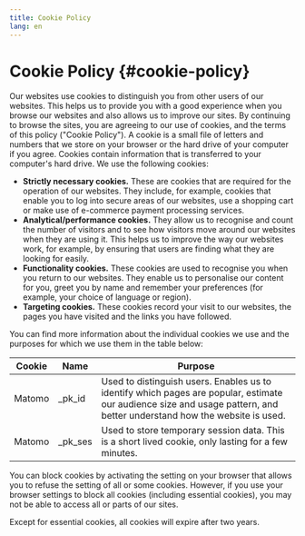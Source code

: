 ```yaml
---
title: Cookie Policy
lang: en
---
```


# Cookie Policy {#cookie-policy}

Our websites use cookies to distinguish you from other users of our
websites. This helps us to provide you with a good experience when you
browse our websites and also allows us to improve our sites. By
continuing to browse the sites, you are agreeing to our use of cookies,
and the terms of this policy ("Cookie Policy"). A cookie is a small file
of letters and numbers that we store on your browser or the hard drive
of your computer if you agree. Cookies contain information that is
transferred to your computer's hard drive. We use the following cookies:

- **Strictly necessary cookies.** These are cookies that are required
  for the operation of our websites. They include, for example,
  cookies that enable you to log into secure areas of our websites,
  use a shopping cart or make use of e-commerce payment processing
  services.
- **Analytical/performance cookies.** They allow us to recognise and
  count the number of visitors and to see how visitors move around our
  websites when they are using it. This helps us to improve the way
  our websites work, for example, by ensuring that users are finding
  what they are looking for easily.
- **Functionality cookies.** These cookies are used to recognise you
  when you return to our websites. They enable us to personalise our
  content for you, greet you by name and remember your preferences
  (for example, your choice of language or region).
- **Targeting cookies.** These cookies record your visit to our
  websites, the pages you have visited and the links you have
  followed.

<MatomoOptOut />

You can find more information about the individual cookies we use and
the purposes for which we use them in the table below:

| Cookie | Name     | Purpose                                                                                                                                                                  |
| ------ | -------- | ------------------------------------------------------------------------------------------------------------------------------------------------------------------------ |
| Matomo | \_pk_id  | Used to distinguish users. Enables us to identify which pages are popular, estimate our audience size and usage pattern, and better understand how the website is used. |
| Matomo | \_pk_ses | Used to store temporary session data. This is a short lived cookie, only lasting for a few minutes.                                                                         |

You can block cookies by activating the setting on your browser that
allows you to refuse the setting of all or some cookies. However, if you
use your browser settings to block all cookies (including essential
cookies), you may not be able to access all or parts of our sites.

Except for essential cookies, all cookies will expire after two years.
